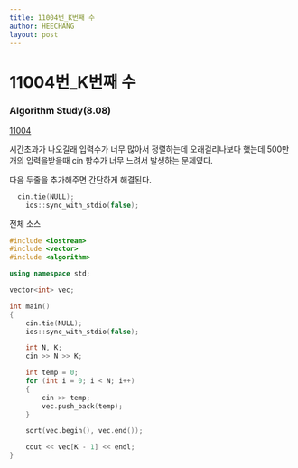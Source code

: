 ```yaml
---
title: 11004번_K번째 수
author: HEECHANG
layout: post
---
```


# 11004번_K번째 수
### Algorithm Study(8.08)

[11004](https://www.acmicpc.net/problem/11004)

시간초과가 나오길래 입력수가 너무 많아서 정렬하는데 오래걸리나보다 했는데
500만개의 입력을받을때 cin 함수가 너무 느려서 발생하는 문제였다.

다음 두줄을 추가해주면 간단하게 해결된다.
```c++
  cin.tie(NULL);
	ios::sync_with_stdio(false);
```

전체 소스
```c++
#include <iostream>
#include <vector>
#include <algorithm>

using namespace std;

vector<int> vec;

int main()
{
	cin.tie(NULL);
	ios::sync_with_stdio(false);

	int N, K;
	cin >> N >> K;

	int temp = 0;
	for (int i = 0; i < N; i++)
	{
		cin >> temp;
		vec.push_back(temp);
	}

	sort(vec.begin(), vec.end());

	cout << vec[K - 1] << endl;
}
```
